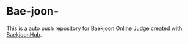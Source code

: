 # Bae-joon-
This is a auto push repository for Baekjoon Online Judge created with [BaekjoonHub](https://github.com/BaekjoonHub/BaekjoonHub).
